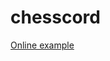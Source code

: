 # chesscord

[Online example](https://raw.githubusercontent.com/devskar/chesscord/blob/master/docs/example-image-online.png)
